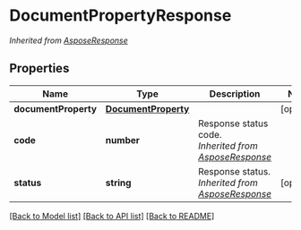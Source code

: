 # DocumentPropertyResponse


*Inherited from [AsposeResponse](AsposeResponse.md)*
## Properties
Name | Type | Description | Notes
------------ | ------------- | ------------- | -------------
**documentProperty** | [**DocumentProperty**](DocumentProperty.md) |  | [optional]
**code** | **number** | Response status code.<br />*Inherited from [AsposeResponse](AsposeResponse.md)* | 
**status** | **string** | Response status.<br />*Inherited from [AsposeResponse](AsposeResponse.md)* | [optional]

[[Back to Model list]](../README.md#documentation-for-models) [[Back to API list]](../README.md#documentation-for-api-endpoints) [[Back to README]](../README.md)

